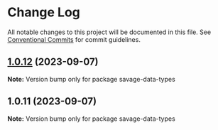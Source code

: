 # Change Log

All notable changes to this project will be documented in this file.
See [Conventional Commits](https://conventionalcommits.org) for commit guidelines.

## [1.0.12](https://github.com/savage181855/data-types/compare/savage-data-types@1.0.11...savage-data-types@1.0.12) (2023-09-07)

**Note:** Version bump only for package savage-data-types

## 1.0.11 (2023-09-07)

**Note:** Version bump only for package savage-data-types
